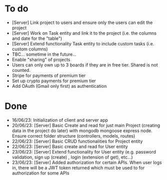 # To do
- [Server] Link project to users and ensure only the users can edit the project
- [Server] Work on Task entity and link it to the project (i.e. the columns and date for the "table")
- [Server] Extend functionality Task entity to include custom tasks (i.e. custom columns)
- TBC... sometime in the future...
- Enable "sharing" of projects
- Users can only own up to 3 boards if they are in free tier. Shared is not counted. 
- Stripe for payments of premium tier
- Set up crypto payments for premium tier
- Add OAuth (Gmail only first) as authentication

# Done
- 16/06/23: Initialization of client and server app
- 20/06/23: [Server] Basic Create and read for just main Project (creating data in the project do later) with mongodb mongoose express node. Ensure correct folder structure (controllers, models, routes)
- 22/06/23: [Server] Basic CRUD functionalities for Project entity
- 22/06/23: [Server] Basic create and read for User entity
- 23/06/23: [Server] Extend functionality for User entity (e.g. password validation, sign up (create) , login (extension of get), etc...)
- 23/06/23: [Server] Added authorization for certain APIs. When user logs in, there will be a JWT token returned which must be used to for authorization for some APIs
